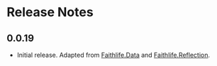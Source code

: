 # Release Notes

## 0.0.19

* Initial release. Adapted from [Faithlife.Data](https://github.com/Faithlife/FaithlifeData/) and [Faithlife.Reflection](https://github.com/Faithlife/FaithlifeReflection/).
